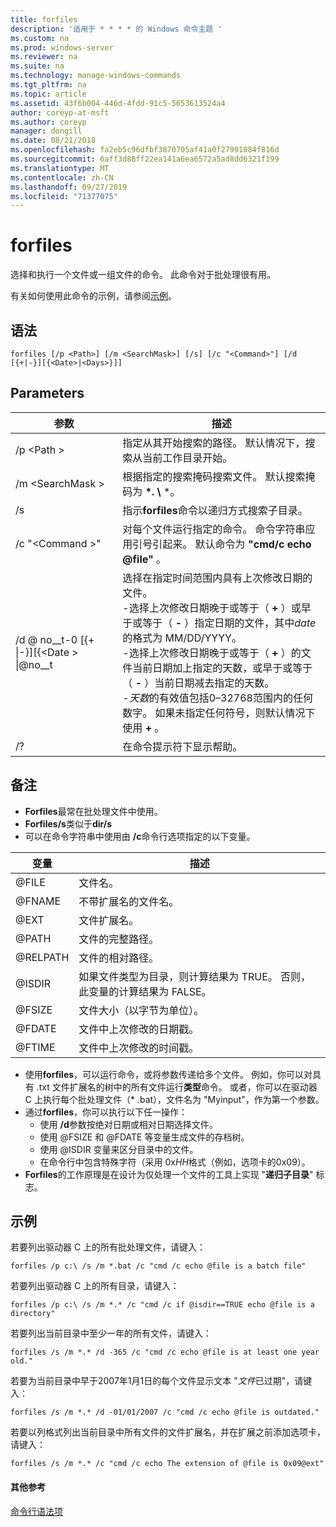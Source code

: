 ```yaml
---
title: forfiles
description: '适用于 * * * * 的 Windows 命令主题 '
ms.custom: na
ms.prod: windows-server
ms.reviewer: na
ms.suite: na
ms.technology: manage-windows-commands
ms.tgt_pltfrm: na
ms.topic: article
ms.assetid: 43f6b004-446d-4fdd-91c5-5653613524a4
author: coreyp-at-msft
ms.author: coreyp
manager: dongill
ms.date: 08/21/2018
ms.openlocfilehash: fa2eb5c96dfbf3870705af41a0f27991084f816d
ms.sourcegitcommit: 6aff3d88ff22ea141a6ea6572a5ad8dd6321f199
ms.translationtype: MT
ms.contentlocale: zh-CN
ms.lasthandoff: 09/27/2019
ms.locfileid: "71377075"
---
```

# <a name="forfiles"></a>forfiles



选择和执行一个文件或一组文件的命令。 此命令对于批处理很有用。

有关如何使用此命令的示例，请参阅[示例](#BKMK_examples)。

## <a name="syntax"></a>语法

```
forfiles [/p <Path>] [/m <SearchMask>] [/s] [/c "<Command>"] [/d [{+|-}][{<Date>|<Days>}]]
```


## <a name="parameters"></a>Parameters

|                     参数                      |                                                                                                                                                                                                                                                                                                    描述                                                                                                                                                                                                                                                                                                     |
|----------------------------------------------------|--------------------------------------------------------------------------------------------------------------------------------------------------------------------------------------------------------------------------------------------------------------------------------------------------------------------------------------------------------------------------------------------------------------------------------------------------------------------------------------------------------------------------------------------------------------------------------------------------------------------|
|                     /p \<Path >                     |                                                                                                                                                                                                                                                 指定从其开始搜索的路径。 默认情况下，搜索从当前工作目录开始。                                                                                                                                                                                                                                                  |
|                  /m \<SearchMask >                  |                                                                                                                                                                                                                                                           根据指定的搜索掩码搜索文件。 默认搜索掩码为 **\*. \\** \*。                                                                                                                                                                                                                                                           |
|                         /s                         |                                                                                                                                                                                                                                                                   指示**forfiles**命令以递归方式搜索子目录。                                                                                                                                                                                                                                                                    |
|                  /c "\<Command >"                   |                                                                                                                                                                                                                                  对每个文件运行指定的命令。 命令字符串应用引号引起来。 默认命令为 **"cmd/c echo @file"** 。                                                                                                                                                                                                                                   |
| /d @ no__t-0 [{+ \|-}]&#8288;[{\<Date > \|&#8288;@no__t | 选择在指定时间范围内具有上次修改日期的文件。</br>-选择上次修改日期晚于或等于（ **+** ）或早于或等于（ **-** ）指定日期的文件，其中*date*的格式为 MM/DD/YYYY。</br>-选择上次修改日期晚于或等于（ **+** ）的文件当前日期加上指定的天数，或早于或等于（ **-** ）当前日期减去指定的天数。</br>-*天数*的有效值包括0–32768范围内的任何数字。 如果未指定任何符号，则默认情况下使用 **+** 。 |
|                         /?                         |                                                                                                                                                                                                                                                                                        在命令提示符下显示帮助。                                                                                                                                                                                                                                                                                        |

## <a name="remarks"></a>备注

-   **Forfiles**最常在批处理文件中使用。
-   **Forfiles/s**类似于**dir/s**
-   可以在命令字符串中使用由 **/c**命令行选项指定的以下变量。  

|变量|描述|
|--------|-----------|
|@FILE|文件名。|
|@FNAME|不带扩展名的文件名。|
|@EXT|文件扩展名。|
|@PATH|文件的完整路径。|
|@RELPATH|文件的相对路径。|
|@ISDIR|如果文件类型为目录，则计算结果为 TRUE。 否则，此变量的计算结果为 FALSE。|
|@FSIZE|文件大小（以字节为单位）。|
|@FDATE|文件中上次修改的日期戳。|
|@FTIME|文件中上次修改的时间戳。|

-   使用**forfiles**，可以运行命令，或将参数传递给多个文件。 例如，你可以对具有 .txt 文件扩展名的树中的所有文件运行**类型**命令。 或者，你可以在驱动器 C 上执行每个批处理文件（* .bat），文件名为 "Myinput"，作为第一个参数。
-   通过**forfiles**，你可以执行以下任一操作：  
    -   使用 **/d**参数按绝对日期或相对日期选择文件。
    -   使用 @FSIZE 和 @FDATE 等变量生成文件的存档树。
    -   使用 @ISDIR 变量来区分目录中的文件。
    -   在命令行中包含特殊字符（采用 0x*HH*格式（例如，选项卡的0x09）。
-   **Forfiles**的工作原理是在设计为仅处理一个文件的工具上实现 "**递归子目录**" 标志。

## <a name="BKMK_examples"></a>示例

若要列出驱动器 C 上的所有批处理文件，请键入：
```
forfiles /p c:\ /s /m *.bat /c "cmd /c echo @file is a batch file"
```
若要列出驱动器 C 上的所有目录，请键入：
```
forfiles /p c:\ /s /m *.* /c "cmd /c if @isdir==TRUE echo @file is a directory"
```
若要列出当前目录中至少一年的所有文件，请键入：
```
forfiles /s /m *.* /d -365 /c "cmd /c echo @file is at least one year old."
```
若要为当前目录中早于2007年1月1日的每个文件显示文本 "*文件*已过期"，请键入：
```
forfiles /s /m *.* /d -01/01/2007 /c "cmd /c echo @file is outdated." 
```
若要以列格式列出当前目录中所有文件的文件扩展名，并在扩展之前添加选项卡，请键入：
```
forfiles /s /m *.* /c "cmd /c echo The extension of @file is 0x09@ext" 
```

#### <a name="additional-references"></a>其他参考

[命令行语法项](command-line-syntax-key.md)
